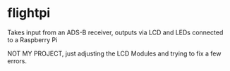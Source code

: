 # flightpi
Takes input from an ADS-B receiver, outputs via LCD and LEDs connected to a Raspberry Pi

NOT MY PROJECT, just adjusting the LCD Modules and trying to fix a few errors. 
